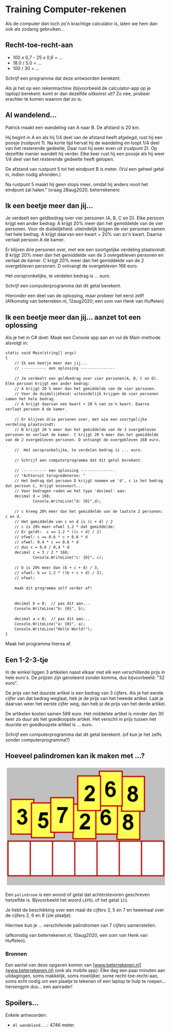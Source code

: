 # Training Computer-rekenen

Als de computer dan toch zo'n krachtige calculator is, laten we hem dan ook als zodanig gebruiken...


## Recht-toe-recht-aan

+ 100 x 0,7 - 25 x 0,6 = ...
+ 18.0 / 5.0 = ...
+ 100 / 30 = ...

Schrijf een programma dat deze antwoorden berekent.

Als je het op een rekenmachine (bijvoorbeeld de calculator-app op je laptop) berekent: komt er dan dezelfde uitkomst uit?
Zo nee, probeer erachter te komen waarom dat zo is.

## Al wandelend...

Patrick maakt een wandeling van A naar B. De afstand is 20 km.

Hij begint in A en als hij 1/4 deel van de afstand heeft afgelegd, rust hij een poosje (rustpunt 1).
Na korte tijd hervat hij de wandeling en loopt 1/4 deel van het resterende gedeelte, Daar rust hij weer even uit (rustpunt 2).
Op dezelfde manier wandelt hij verder. Elke keer rust hij een poosje als hij weer 1/4 deel van het resterende gedeelte heeft gelopen.

De afstand van rustpunt 5 tot het eindpunt B is meter.
(Vul een geheel getal in, indien nodig afronden.)

Na rustpunt 5 maakt hij geen stops meer, omdat hij anders nooit het eindpunt zal halen."
(vraag 28aug2020, beterrekenen)




## Ik een beetje meer dan jij...

Je verdeelt een geldbedrag over vier personen (A, B, C en D). Elke persoon krijgt een ander bedrag: A krijgt 20% meer dan het gemiddelde van de vier personen. Voor de duidelijkheid: uiteindelijk krijgen de vier personen samen het hele bedrag. A krijgt daarvan een kwart + 20% van zo'n kwart. Daarna verlaat persoon A de kamer.

Er blijven drie personen over, met wie een soortgelijke verdeling plaatsvindt:
B krijgt 20% meer dan het gemiddelde van de 3 overgebleven personen en verlaat de kamer. C krijgt 20% meer dan het gemiddelde van de 2 overgebleven personen. D ontvangt de overgebleven 168 euro.

Het oorspronkelijke, te verdelen bedrag is ... euro.

Schrijf een computerprogramma dat dit getal berekent.

Hieronder een deel van de oplossing, maar probeer het eerst zelf!
(Afkomstig van beterreken.nl, 12aug2020; een som van Henk van Huffelen)

## Ik een beetje meer dan jij... aanzet tot een oplossing

Als je het in C# doet:
Maak een Console app aan en vul de Main-methode alsvolgt in:

```
static void Main(string[] args)
{
    // Ik een beetje meer dan jij...
    // ----------- een oplossing ---------------

    // Je verdeelt een geldbedrag over vier personen(A, B, C en D). Elke persoon krijgt een ander bedrag:
    // A krijgt 20 % meer dan het gemiddelde van de vier personen.
    // Voor de duidelijkheid: uiteindelijk krijgen de vier personen samen het hele bedrag.
    // A krijgt daarvan een kwart + 20 % van zo'n kwart. Daarna verlaat persoon A de kamer.

    // Er blijven drie personen over, met wie een soortgelijke verdeling plaatsvindt:
    // B krijgt 20 % meer dan het gemiddelde van de 3 overgebleven personen en verlaat de kamer. C krijgt 20 % meer dan het gemiddelde van de 2 overgebleven personen. D ontvangt de overgebleven 168 euro.

    //  Het oorspronkelijke, te verdelen bedrag is ... euro.

    // Schrijf een computerprogramma dat dit getal berekent.

    // ----------- een oplossing ---------------
    // "Achteruit terugredeneren: "
    // Het bedrag dat persoon D krijgt noemen we 'd', c is het bedrag dat persoon C, krijgt enzovoort...
    // Voor bedragen raden we het type 'decimal' aan:
    decimal d = 168;
            Console.WriteLine("d: {0}",d);

    // c kreeg 20% meer dan het gemiddelde van de laatste 2 personen: c en d.
    // Het gemiddelde van c en d is (c + d) / 2
    // c is 20% meer ofwel 1.2 * dat gemiddelde:
    // Er geldt:  c == 1.2 * ((c + d) / 2)
    // ofwel: c == 0.6 * c + 0.6 * d
    // ofwel: 0.4 * c == 0.6 * d
    // dus c = 0,6 / 0,4 * d
    decimal c = 3 / 2 * 168;
            Console.WriteLine("c: {0}", c);

    // b is 20% meer dan (b + c + d) / 3,
    // ofwel: b == 1.2 * ((b + c + d) / 3),
    // ofwel:

    maak dit programma zelf verder af!


    decimal b = 0;  // pas dit aan...
    Console.WriteLine("b: {0}", b);

    decimal a = 0;  // pas dit aan...
    Console.WriteLine("a: {0}", a);
    Console.WriteLine("Hello World!");
}
```

Maak het programma hierna af.

## Een 1-2-3-tje

In de winkel liggen 3 artikelen naast elkaar met elk een verschillende prijs in hele euro's. De prijzen zijn genoteerd zonder komma, dus bijvoorbeeld: "32 euro".

De prijs van het duurste artikel is een bedrag van 3 cijfers. Als je het eerste cijfer van dat bedrag weglaat, heb je de prijs van het tweede artikel. Laat je daarvan weer het eerste cijfer weg, dan heb je de prijs van het derde artikel.

De artikelen kosten samen 589 euro. Het middelste artikel is minder dan 30 keer zo duur als het goedkoopste artikel. Het verschil in prijs tussen het duurste en goedkoopste artikel is ... euro.

Schrijf een computerprogramma dat dit getal berekent. (of kun je het zelfs zonder computerprogramma?)

## Hoeveel palindromen kan ik maken met ...?

![](figures/trainingHoeveelPalindromen.png "hoeveel palindromen")

Een `palindroom` is een woord of getal dat achterstevoren geschreven hetzelfde is. Bijvoorbeeld het woord `LEPEL` of het getal `121`.

Je hebt de beschikking over een maal de cijfers 3, 5 en 7 en tweemaal over de cijfers 2, 6 en 8 (zie plaatje).

Hiermee kun je ... verschillende palindromen van 7 cijfers samenstellen.

(afkomstig van beterrekenen.nl, 10aug2020, een som van Henk van Huffelen).

### Bronnen

Een aantal van deze opgaven komen van
[www.beterrekenen.nl](www.beterrekenen.nl) (ook als mobile app): Elke dag een paar minuten aan uitdagingen, soms makkelijk, soms moeilijker, some recht-toe-recht-aan, soms echt nodig om een plaatje te tekenen of een laptop te hulp te roepen... hersengym dus... een aanrader!

## Spoilers...

Enkele antwoorden:
+ `Al wandelend...`: 4746 meter
